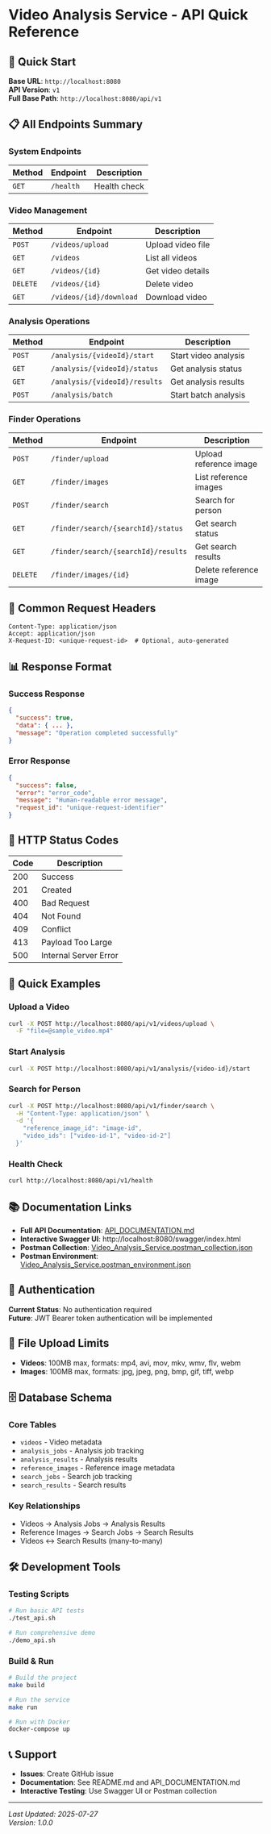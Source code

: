 # Video Analysis Service - API Quick Reference

## 🚀 Quick Start

**Base URL**: `http://localhost:8080`  
**API Version**: `v1`  
**Full Base Path**: `http://localhost:8080/api/v1`

## 📋 All Endpoints Summary

### System Endpoints
| Method | Endpoint | Description |
|--------|----------|-------------|
| `GET` | `/health` | Health check |

### Video Management
| Method | Endpoint | Description |
|--------|----------|-------------|
| `POST` | `/videos/upload` | Upload video file |
| `GET` | `/videos` | List all videos |
| `GET` | `/videos/{id}` | Get video details |
| `DELETE` | `/videos/{id}` | Delete video |
| `GET` | `/videos/{id}/download` | Download video |

### Analysis Operations
| Method | Endpoint | Description |
|--------|----------|-------------|
| `POST` | `/analysis/{videoId}/start` | Start video analysis |
| `GET` | `/analysis/{videoId}/status` | Get analysis status |
| `GET` | `/analysis/{videoId}/results` | Get analysis results |
| `POST` | `/analysis/batch` | Start batch analysis |

### Finder Operations
| Method | Endpoint | Description |
|--------|----------|-------------|
| `POST` | `/finder/upload` | Upload reference image |
| `GET` | `/finder/images` | List reference images |
| `POST` | `/finder/search` | Search for person |
| `GET` | `/finder/search/{searchId}/status` | Get search status |
| `GET` | `/finder/search/{searchId}/results` | Get search results |
| `DELETE` | `/finder/images/{id}` | Delete reference image |

## 🔧 Common Request Headers

```http
Content-Type: application/json
Accept: application/json
X-Request-ID: <unique-request-id>  # Optional, auto-generated
```

## 📊 Response Format

### Success Response
```json
{
  "success": true,
  "data": { ... },
  "message": "Operation completed successfully"
}
```

### Error Response
```json
{
  "success": false,
  "error": "error_code",
  "message": "Human-readable error message",
  "request_id": "unique-request-identifier"
}
```

## 🚨 HTTP Status Codes

| Code | Description |
|------|-------------|
| 200 | Success |
| 201 | Created |
| 400 | Bad Request |
| 404 | Not Found |
| 409 | Conflict |
| 413 | Payload Too Large |
| 500 | Internal Server Error |

## 📝 Quick Examples

### Upload a Video
```bash
curl -X POST http://localhost:8080/api/v1/videos/upload \
  -F "file=@sample_video.mp4"
```

### Start Analysis
```bash
curl -X POST http://localhost:8080/api/v1/analysis/{video-id}/start
```

### Search for Person
```bash
curl -X POST http://localhost:8080/api/v1/finder/search \
  -H "Content-Type: application/json" \
  -d '{
    "reference_image_id": "image-id",
    "video_ids": ["video-id-1", "video-id-2"]
  }'
```

### Health Check
```bash
curl http://localhost:8080/api/v1/health
```

## 📚 Documentation Links

- **Full API Documentation**: [API_DOCUMENTATION.md](./API_DOCUMENTATION.md)
- **Interactive Swagger UI**: http://localhost:8080/swagger/index.html
- **Postman Collection**: [Video_Analysis_Service.postman_collection.json](./Video_Analysis_Service.postman_collection.json)
- **Postman Environment**: [Video_Analysis_Service.postman_environment.json](./Video_Analysis_Service.postman_environment.json)

## 🔐 Authentication

**Current Status**: No authentication required  
**Future**: JWT Bearer token authentication will be implemented

## 📁 File Upload Limits

- **Videos**: 100MB max, formats: mp4, avi, mov, mkv, wmv, flv, webm
- **Images**: 100MB max, formats: jpg, jpeg, png, bmp, gif, tiff, webp

## 🗄️ Database Schema

### Core Tables
- `videos` - Video metadata
- `analysis_jobs` - Analysis job tracking
- `analysis_results` - Analysis results
- `reference_images` - Reference image metadata
- `search_jobs` - Search job tracking
- `search_results` - Search results

### Key Relationships
- Videos → Analysis Jobs → Analysis Results
- Reference Images → Search Jobs → Search Results
- Videos ↔ Search Results (many-to-many)

## 🛠️ Development Tools

### Testing Scripts
```bash
# Run basic API tests
./test_api.sh

# Run comprehensive demo
./demo_api.sh
```

### Build & Run
```bash
# Build the project
make build

# Run the service
make run

# Run with Docker
docker-compose up
```

## 📞 Support

- **Issues**: Create GitHub issue
- **Documentation**: See README.md and API_DOCUMENTATION.md
- **Interactive Testing**: Use Swagger UI or Postman collection

---

*Last Updated: 2025-07-27*  
*Version: 1.0.0* 